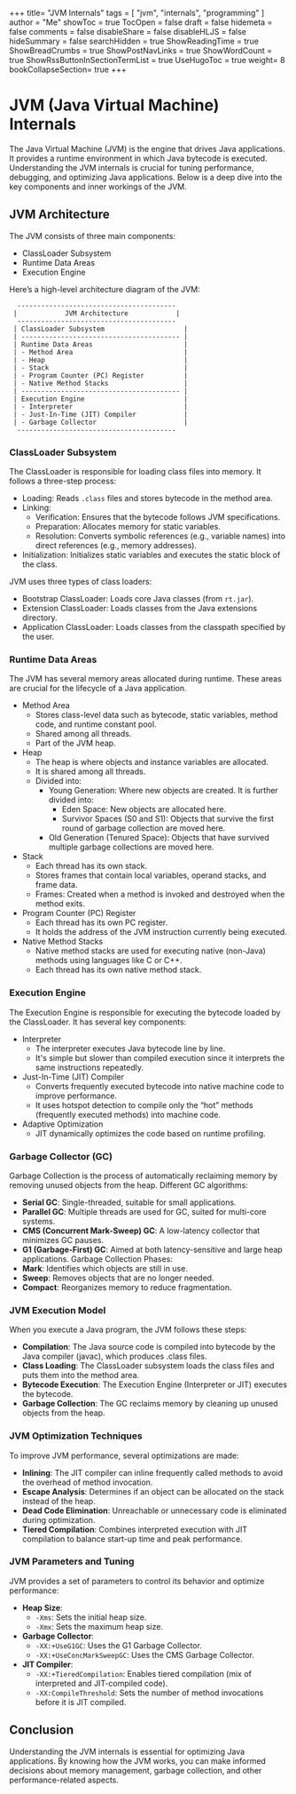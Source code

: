 +++
title= "JVM Internals"
tags = [ "jvm", "internals", "programming" ]
author = "Me"
showToc = true
TocOpen = false
draft = false
hidemeta = false
comments = false
disableShare = false
disableHLJS = false
hideSummary = false
searchHidden = true
ShowReadingTime = true
ShowBreadCrumbs = true
ShowPostNavLinks = true
ShowWordCount = true
ShowRssButtonInSectionTermList = true
UseHugoToc = true
weight= 8
bookCollapseSection= true
+++

# JVM (Java Virtual Machine) Internals
The Java Virtual Machine (JVM) is the engine that drives Java applications. It provides a runtime environment in which Java bytecode is executed. Understanding the JVM internals is crucial for tuning performance, debugging, and optimizing Java applications. Below is a deep dive into the key components and inner workings of the JVM.

##  JVM Architecture
The JVM consists of three main components:

- ClassLoader Subsystem
- Runtime Data Areas
- Execution Engine

Here’s a high-level architecture diagram of the JVM:

```
  ----------------------------------------
 |            JVM Architecture            |
  ----------------------------------------
 | ClassLoader Subsystem                    |
 | ---------------------------------------- |
 | Runtime Data Areas                       |
 | - Method Area                            |
 | - Heap                                   |
 | - Stack                                  |
 | - Program Counter (PC) Register          |
 | - Native Method Stacks                   |
 | ---------------------------------------- |
 | Execution Engine                         |
 | - Interpreter                            |
 | - Just-In-Time (JIT) Compiler            |
 | - Garbage Collector                      |
  ----------------------------------------
```

### ClassLoader Subsystem
The ClassLoader is responsible for loading class files into memory. It follows a three-step process:

- Loading: Reads `.class` files and stores bytecode in the method area.
- Linking:
  - Verification: Ensures that the bytecode follows JVM specifications.
  - Preparation: Allocates memory for static variables.
  - Resolution: Converts symbolic references (e.g., variable names) into direct references (e.g., memory addresses).
- Initialization: Initializes static variables and executes the static block of the class.

JVM uses three types of class loaders:
- Bootstrap ClassLoader: Loads core Java classes (from `rt.jar`).
- Extension ClassLoader: Loads classes from the Java extensions directory.
- Application ClassLoader: Loads classes from the classpath specified by the user.

### Runtime Data Areas
The JVM has several memory areas allocated during runtime. These areas are crucial for the lifecycle of a Java application.

- Method Area
  - Stores class-level data such as bytecode, static variables, method code, and runtime constant pool.
  - Shared among all threads.
  - Part of the JVM heap.
- Heap
  - The heap is where objects and instance variables are allocated.
  - It is shared among all threads.
  - Divided into:
    - Young Generation: Where new objects are created. It is further divided into:
      - Eden Space: New objects are allocated here.
      - Survivor Spaces (S0 and S1): Objects that survive the first round of garbage collection are moved here.
    - Old Generation (Tenured Space): Objects that have survived multiple garbage collections are moved here.
- Stack
  - Each thread has its own stack.
  - Stores frames that contain local variables, operand stacks, and frame data.
  - Frames: Created when a method is invoked and destroyed when the method exits.
- Program Counter (PC) Register
  - Each thread has its own PC register.
  - It holds the address of the JVM instruction currently being executed.
- Native Method Stacks
  - Native method stacks are used for executing native (non-Java) methods using languages like C or C++.
  - Each thread has its own native method stack.

### Execution Engine
The Execution Engine is responsible for executing the bytecode loaded by the ClassLoader. It has several key components:

- Interpreter
  - The interpreter executes Java bytecode line by line.
  - It's simple but slower than compiled execution since it interprets the same instructions repeatedly.
- Just-In-Time (JIT) Compiler
  - Converts frequently executed bytecode into native machine code to improve performance.
  - It uses hotspot detection to compile only the “hot” methods (frequently executed methods) into machine code.
- Adaptive Optimization
  - JIT dynamically optimizes the code based on runtime profiling.

### Garbage Collector (GC)
Garbage Collection is the process of automatically reclaiming memory by removing unused objects from the heap.
Different GC algorithms:
- **Serial GC**: Single-threaded, suitable for small applications.
- **Parallel GC**: Multiple threads are used for GC, suited for multi-core systems.
- **CMS (Concurrent Mark-Sweep) GC**: A low-latency collector that minimizes GC pauses.
- **G1 (Garbage-First) GC**: Aimed at both latency-sensitive and large heap applications.
Garbage Collection Phases:
- **Mark**: Identifies which objects are still in use.
- **Sweep**: Removes objects that are no longer needed.
- **Compact**: Reorganizes memory to reduce fragmentation.

### JVM Execution Model
When you execute a Java program, the JVM follows these steps:

- **Compilation**: The Java source code is compiled into bytecode by the Java compiler (javac), which produces .class files.
- **Class Loading**: The ClassLoader subsystem loads the class files and puts them into the method area.
- **Bytecode Execution**: The Execution Engine (Interpreter or JIT) executes the bytecode.
- **Garbage Collection**: The GC reclaims memory by cleaning up unused objects from the heap.

### JVM Optimization Techniques
To improve JVM performance, several optimizations are made:

- **Inlining**: The JIT compiler can inline frequently called methods to avoid the overhead of method invocation.
- **Escape Analysis**: Determines if an object can be allocated on the stack instead of the heap.
- **Dead Code Elimination**: Unreachable or unnecessary code is eliminated during optimization.
- **Tiered Compilation**: Combines interpreted execution with JIT compilation to balance start-up time and peak performance.

### JVM Parameters and Tuning
JVM provides a set of parameters to control its behavior and optimize performance:

- **Heap Size**:
  - `-Xms`: Sets the initial heap size.
  - `-Xmx`: Sets the maximum heap size.
- **Garbage Collector**:
  - `-XX:+UseG1GC`: Uses the G1 Garbage Collector.
  - `-XX:+UseConcMarkSweepGC`: Uses the CMS Garbage Collector.
- **JIT Compiler**:
  - `-XX:+TieredCompilation`: Enables tiered compilation (mix of interpreted and JIT-compiled code).
  - `-XX:CompileThreshold`: Sets the number of method invocations before it is JIT compiled.

## Conclusion
Understanding the JVM internals is essential for optimizing Java applications. By knowing how the JVM works, you can make informed decisions about memory management, garbage collection, and other performance-related aspects.